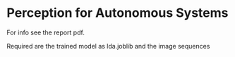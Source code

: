 # Perception for Autonomous Systems

For info see the report pdf.

Required are the trained model as lda.joblib and the image sequences
